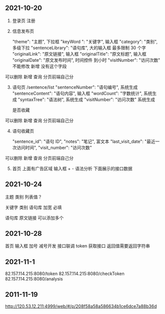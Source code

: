 ## 2021-10-20

1. 登录页 注册

2. 信息发布页

   "theme": "主题", 下拉框
   "keyWord ": "关键字", 输入框
   "category": "类别", 多级下拉
   "sentenceLibrary": "语句库", 大的输入框 最多限制 30 个字
   "originalLink": "原文链接", 输入框
   "originalTitle": "原文标题", 输入框
   "originalDate": "原文发布时间", 时间控件 到小时
   "visitNumber": "访问次数" 不能修改 新增 没有这个字段

可以删除 新增 查询 分页前端自己分

3. 语句页 /sentence/list
   "sentenceNumber": "语句编号", 系统生成
   "sentenceContent": "语句内容", 输入框
   "wordCount": "字数统计", 系统生成
   "syntaxTree": "语法树", 系统生成
   "visitNumber": "访问次数" 系统生成

   是否收藏

可以删除 新增 查询 分页前端自己分

4. 语句收藏页

   "sentence_id": "语句 ID",
   "notes": "笔记", 富文本
   "last_visit_date": "最近一次访问时间",
   "visit_number": "访问次数"

可以删除 新增 查询 分页前端自己分

5. 首页
   上面有广告区域
   输入框 + - 语法分析
   下面展示的接口数据

## 2021-10-24

主题 类别 列表值？

关键字 类别 语句库 加宽 必填

语句库 原文链接 可以添加多个

## 2021-10-28

首页 输入框 加号 减号开发 接口联调
token 获取接口 返回值需要返回字符串

## 2021-11-1

82.157.114.215:8080/token
82.157.114.215:8080/checkToken
82.157.114.215:8080/analysis

## 2011-11-19

http://120.53.12.211:4999/web/#/p/208f58a58a586634b1ce6dce7a88b36d
